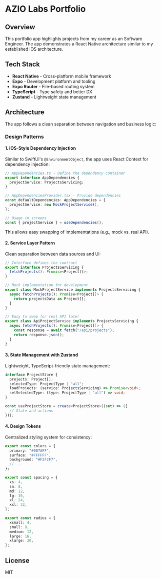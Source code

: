 # AZIO Labs Portfolio

## Overview

This portfolio app highlights projects from my career as an Software Engineer. The app demonstrates a React Native architecture similar to my established iOS architecture.

## Tech Stack

- **React Native** - Cross-platform mobile framework
- **Expo** - Development platform and tooling
- **Expo Router** - File-based routing system
- **TypeScript** - Type safety and better DX
- **Zustand** - Lightweight state management

## Architecture

The app follows a clean separation between navigation and business logic:

### Design Patterns

#### 1. **iOS-Style Dependency Injection**

Similar to SwiftUI's `@EnvironmentObject`, the app uses React Context for dependency injection:

```typescript
// AppDependencies.ts - Define the dependency container
export interface AppDependencies {
  projectService: ProjectsServicing;
}

// AppDependenciesProvider.tsx - Provide dependencies
const defaultDependencies: AppDependencies = {
  projectService: new MockProjectService(),
};

// Usage in screens
const { projectService } = useDependencies();
```

This allows easy swapping of implementations (e.g., mock vs. real API).

#### 2. **Service Layer Pattern**

Clean separation between data sources and UI:

```typescript
// Interface defines the contract
export interface ProjectsServicing {
  fetchProjects(): Promise<Project[]>;
}

// Mock implementation for development
export class MockProjectService implements ProjectsServicing {
  async fetchProjects(): Promise<Project[]> {
    return projectsData as Project[];
  }
}

// Easy to swap for real API later
export class ApiProjectService implements ProjectsServicing {
  async fetchProjects(): Promise<Project[]> {
    const response = await fetch("/api/projects");
    return response.json();
  }
}
```

#### 3. **State Management with Zustand**

Lightweight, TypeScript-friendly state management:

```typescript
interface ProjectStore {
  projects: Project[];
  selectedType: ProjectType | "all";
  loadProjects: (service: ProjectsServicing) => Promise<void>;
  setSelectedType: (type: ProjectType | "all") => void;
}

const useProjectStore = create<ProjectStore>((set) => ({
  // State and actions
}));
```

#### 4. **Design Tokens**

Centralized styling system for consistency:

```typescript
export const colors = {
  primary: "#007AFF",
  surface: "#FFFFFF",
  background: "#F2F2F7",
  // ...
};

export const spacing = {
  xs: 4,
  sm: 8,
  md: 12,
  lg: 16,
  xl: 24,
  xxl: 32,
};

export const radius = {
  xsmall: 4,
  small: 8,
  medium: 12,
  large: 16,
  xlarge: 20,
};
```

## License

MIT
